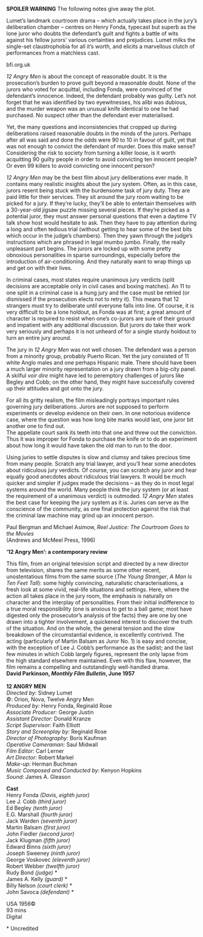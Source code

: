 

**SPOILER WARNING** The following notes give away the plot.

Lumet’s landmark courtroom drama – which actually takes place in the jury’s deliberation chamber – centres on Henry Fonda, typecast but superb as the lone juror who doubts the defendant’s guilt and fights a battle of wits against his fellow jurors’ various certainties and prejudices. Lumet milks the single-set claustrophobia for all it’s worth, and elicits a marvellous clutch of performances from a matchless cast.

bfi.org.uk

_12 Angry Men_ is about the concept of reasonable doubt. It is the prosecution’s burden to prove guilt beyond a reasonable doubt. None of the jurors who voted for acquittal, including Fonda, were convinced of the defendant’s innocence. Indeed, the defendant probably was guilty. Let’s not forget that he was identified by two eyewitnesses, his alibi was dubious, and the murder weapon was an unusual knife identical to one he had purchased. No suspect other than the defendant ever materialised.

Yet, the many questions and inconsistencies that cropped up during deliberations raised reasonable doubts in the minds of the jurors. Perhaps after all was said and done the odds were 90 to 10 in favour of guilt, yet that was not enough to convict the defendant of murder. Does this make sense? Considering the risk to society from turning a killer loose, is it worth acquitting 90 guilty people in order to avoid convicting ten innocent people? Or even 99 killers to avoid convicting one innocent person?

_12 Angry Men_ may be the best film about jury deliberations ever made. It contains many realistic insights about the jury system. Often, as in this case, jurors resent being stuck with the burdensome task of jury duty. They are paid little for their services. They sit around the jury room waiting to be picked for a jury. If they’re lucky, they’ll be able to entertain themselves with a 30-year-old jigsaw puzzle missing several pieces. If they’re picked as a potential juror, they must answer personal questions that even a daytime TV talk show host would hesitate to ask. Then they have to pay attention during a long and often tedious trial (without getting to hear some of the best bits which occur in the judge’s chambers). Then they yawn through the judge’s instructions which are phrased in legal mumbo jumbo. Finally, the really unpleasant part begins. The jurors are locked up with some pretty obnoxious personalities in sparse surroundings, especially before the introduction of air-conditioning. And they naturally want to wrap things up and get on with their lives.

In criminal cases, most states require unanimous jury verdicts (split decisions are acceptable only in civil cases and boxing matches). An 11 to one split in a criminal case is a hung jury and the case must be retried (or dismissed if the prosecution elects not to retry it). This means that 12 strangers must try to deliberate until everyone falls into line. Of course, it is very difficult to be a lone holdout, as Fonda was at first; a great amount of character is required to resist when one’s co-jurors are sure of their ground and impatient with any additional discussion. But jurors do take their work very seriously and perhaps it is not unheard of for a single sturdy holdout to turn an entire jury around.

The jury in _12 Angry Men_ was not well chosen. The defendant was a person from a minority group, probably Puerto Rican. Yet the jury consisted of 11 white Anglo males and one perhaps Hispanic male. There should have been a much larger minority representation on a jury drawn from a big-city panel.  
A skilful _voir dire_ might have led to peremptory challenges of jurors like Begley and Cobb; on the other hand, they might have successfully covered up their attitudes and got onto the jury.

For all its gritty realism, the film misleadingly portrays important rules governing jury deliberations. Jurors are not supposed to perform experiments or develop evidence on their own. In one notorious evidence case, where the question was how long bite marks would last, one juror bit another one to find out.  
The appellate court sank its teeth into that one and threw out the conviction. Thus it was improper for Fonda to purchase the knife or to do an experiment about how long it would have taken the old man to run to the door.

Using juries to settle disputes is slow and clumsy and takes precious time from many people. Scratch any trial lawyer, and you’ll hear some anecdotes about ridiculous jury verdicts. Of course, you can scratch any juror and hear equally good anecdotes about ridiculous trial lawyers. It would be much quicker and simpler if judges made the decisions – as they do in most legal systems around the world. Many people think the jury system (or at least the requirement of a unanimous verdict) is outmoded. _12 Angry Men_ states the best case for keeping the jury system as it is. Juries can serve as the conscience of the community, as one final protection against the risk that the criminal law machine may grind up an innocent person.

Paul Bergman and Michael Asimow, _Reel Justice: The Courtroom Goes to the Movies_  
(Andrews and McMeel Press, 1996)

**‘12 Angry Men’: a contemporary review**

This film, from an original television script and directed by a new director from television, shares the same merits as some other recent, unostentatious films from the same source (_The Young Stranger_, _A Man Is Ten Feet Tall_): some highly convincing, naturalistic characterisations, a fresh look at some vivid, real-life situations and settings. Here, where the action all takes place in the jury room, the emphasis is naturally on character and the interplay of personalities. From their initial indifference to a true moral responsibility (one is anxious to get to a ball game; most have digested only the prosecutor’s analysis of the facts) they are one by one drawn into a tighter involvement, a quickened interest to discover the truth of the situation. And on the whole, the general tension and the slow breakdown of the circumstantial evidence, is excellently contrived. The acting (particularly of Martin Balsam as Juror No. 1) is easy and concise, with the exception of Lee J. Cobb’s performance as the sadist; and the last few minutes in which Cobb largely figures, represent the only lapse from the high standard elsewhere maintained. Even with this flaw, however, the film remains a compelling and outstandingly well-handled drama.  
**David Parkinson, _Monthly Film Bulletin_, June 1957**  
<br>
**12 ANGRY MEN**  
_Directed by:_ Sidney Lumet  
©: Orion, Nova, Twelve Angry Men  
_Produced by:_ Henry Fonda, Reginald Rose  
_Associate Producer:_ George Justin  
_Assistant Director:_ Donald Kranze  
_Script Supervisor:_ Faith Elliott  
_Story and Screenplay by:_ Reginald Rose  
_Director of Photography:_ Boris Kaufman  
_Operative Cameraman:_ Saul Midwall  
_Film Editor:_ Carl Lerner  
_Art Director:_ Robert Markel  
_Make-up:_ Herman Buchman  
_Music Composed and Conducted by:_ Kenyon Hopkins  
_Sound:_ James A. Gleason  

**Cast**  
Henry Fonda _(Davis, eighth juror)_  
Lee J. Cobb _(third juror)_  
Ed Begley _(tenth juror)_  
E.G. Marshall _(fourth juror)_  
Jack Warden _(seventh juror)_  
Martin Balsam _(first juror)_  
John Fiedler _(second juror)_  
Jack Klugman _(fifth juror)_  
Edward Binns _(sixth juror)_  
Joseph Sweeney _(ninth juror)_  
George Voskovec _(eleventh juror)_  
Robert Webber _(twelfth juror)_  
Rudy Bond _(judge)_ *  
James A. Kelly _(guard)_ *  
Billy Nelson _(court clerk)_ *  
John Savoca _(defendant)_ *  

USA 1956©  
93 mins  
Digital  

\* Uncredited
<!--stackedit_data:
eyJoaXN0b3J5IjpbLTgzMjQ5NDhdfQ==
-->